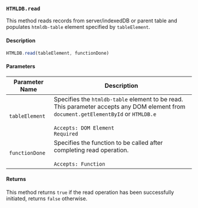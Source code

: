 ### `HTMLDB.read`

This method reads records from server/indexedDB or parent table and populates `htmldb-table` element specified by `tableElement`.

#### Description

```javascript
HTMLDB.read(tableElement, functionDone)
```

#### Parameters

| Parameter Name             | Description                               |
| -------------------------- | ----------------------------------------- |
| `tableElement` | Specifies the `htmldb-table` element to be read. This parameter accepts any DOM element from `document.getElementById` or `HTMLDB.e`<br><br>`Accepts: DOM Element`<br>`Required` |
| `functionDone`| Specifies the function to be called after completing read operation.<br><br>`Accepts: Function` |

#### Returns

This method returns `true` if the read operation has been successfully initiated, returns `false` otherwise.